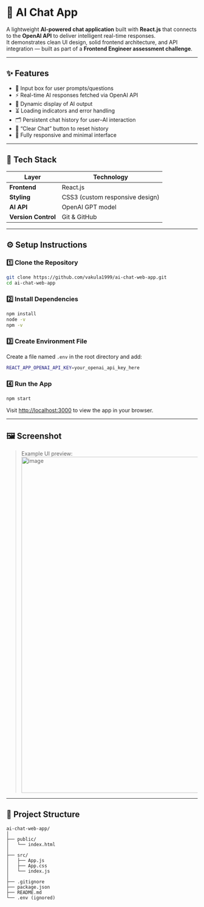 # 🧠 AI Chat App

A lightweight **AI-powered chat application** built with **React.js** that connects to the **OpenAI API** to deliver intelligent real-time responses.  
It demonstrates clean UI design, solid frontend architecture, and API integration — built as part of a **Frontend Engineer assessment challenge**.

---

## ✨ Features

- 📝 Input box for user prompts/questions  
- ⚡ Real-time AI responses fetched via OpenAI API  
- 💬 Dynamic display of AI output  
- ⏳ Loading indicators and error handling  
- 🗂️ Persistent chat history for user–AI interaction  
- 🧹 “Clear Chat” button to reset history  
- 📱 Fully responsive and minimal interface  

---

## 🧰 Tech Stack

| Layer | Technology |
|-------|-------------|
| **Frontend** | React.js |
| **Styling** | CSS3 (custom responsive design) |
| **AI API** | OpenAI GPT model |
| **Version Control** | Git & GitHub |

---

## ⚙️ Setup Instructions

### 1️⃣ Clone the Repository
```bash
git clone https://github.com/vakula1999/ai-chat-web-app.git
cd ai-chat-web-app
```

### 2️⃣ Install Dependencies
```bash
npm install
node -v
npm -v
```

### 3️⃣ Create Environment File
Create a file named `.env` in the root directory and add:
```bash
REACT_APP_OPENAI_API_KEY=your_openai_api_key_here
```


### 4️⃣ Run the App
```bash
npm start
```

Visit [http://localhost:3000](http://localhost:3000) to view the app in your browser.

---

## 🖼️ Screenshot

> Example UI preview:  
> <img width="691" height="884" alt="image" src="https://github.com/user-attachments/assets/89552620-2e43-4fd1-9df8-76e602ce487e" />
>


---

## 📘 Project Structure
```
ai-chat-web-app/
│
├── public/
│   └── index.html
│
├── src/
│   ├── App.js
│   ├── App.css
│   └── index.js
│
├── .gitignore
├── package.json
├── README.md
└── .env (ignored)
```


